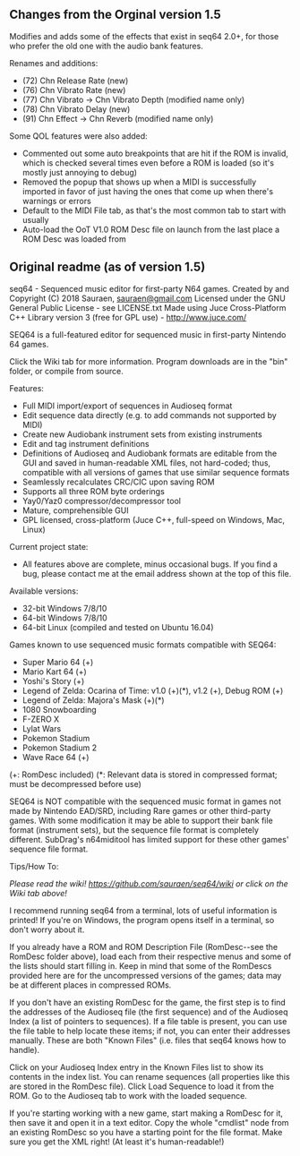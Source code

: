 ## Changes from the Orginal version 1.5
Modifies and adds some of the effects that exist in seq64 2.0+, for those who prefer the old one with the audio bank features.

Renames and additions:
- (72) Chn Release Rate (new)
- (76) Chn Vibrato Rate (new)
- (77) Chn Vibrato -> Chn Vibrato Depth (modified name only)
- (78) Chn Vibrato Delay (new)
- (91) Chn Effect -> Chn Reverb (modified name only)

Some QOL features were also added:
- Commented out some auto breakpoints that are hit if the ROM is invalid, which is checked several times even before a ROM is loaded (so it's mostly just annoying to debug)
- Removed the popup that shows up when a MIDI is successfully imported in favor of just having the ones that come up when there's warnings or errors
- Default to the MIDI File tab, as that's the most common tab to start with usually
- Auto-load the OoT V1.0 ROM Desc file on launch from the last place a ROM Desc was loaded from

## Original readme (as of version 1.5)
seq64 - Sequenced music editor for first-party N64 games.
Created by and Copyright (C) 2018 Sauraen, sauraen@gmail.com
Licensed under the GNU General Public License - see LICENSE.txt
Made using Juce Cross-Platform C++ Library version 3 (free for GPL use) - http://www.juce.com/

SEQ64 is a full-featured editor for sequenced music in first-party Nintendo 64 games.

Click the Wiki tab for more information. Program downloads are in the "bin" folder, or compile from source.

Features:

- Full MIDI import/export of sequences in Audioseq format
- Edit sequence data directly (e.g. to add commands not supported by MIDI)
- Create new Audiobank instrument sets from existing instruments
- Edit and tag instrument definitions
- Definitions of Audioseq and Audiobank formats are editable from the GUI and
  saved in human-readable XML files, not hard-coded; thus, compatible with all
  versions of games that use similar sequence formats
- Seamlessly recalculates CRC/CIC upon saving ROM
- Supports all three ROM byte orderings
- Yay0/Yaz0 compressor/decompressor tool
- Mature, comprehensible GUI
- GPL licensed, cross-platform (Juce C++, full-speed on Windows, Mac, Linux) 

Current project state:

- All features above are complete, minus occasional bugs. If you find a bug, 
  please contact me at the email address shown at the top of this file.

Available versions:

- 32-bit Windows 7/8/10
- 64-bit Windows 7/8/10
- 64-bit Linux (compiled and tested on Ubuntu 16.04) 

Games known to use sequenced music formats compatible with SEQ64:

- Super Mario 64 (+)
- Mario Kart 64 (+)
- Yoshi's Story (+)
- Legend of Zelda: Ocarina of Time: v1.0 (+)(*), v1.2 (+), Debug ROM (+)
- Legend of Zelda: Majora's Mask (+)(*)
- 1080 Snowboarding
- F-ZERO X
- Lylat Wars
- Pokemon Stadium
- Pokemon Stadium 2
- Wave Race 64 (+)

(+: RomDesc included) (*: Relevant data is stored in compressed format; must be decompressed before use) 

SEQ64 is NOT compatible with the sequenced music format in games not made by
Nintendo EAD/SRD, including Rare games or other third-party games. With some
modification it may be able to support their bank file format (instrument sets),
but the sequence file format is completely different. SubDrag's n64miditool has
limited support for these other games' sequence file format.


Tips/How To:

*Please read the wiki! https://github.com/sauraen/seq64/wiki or click on the
Wiki tab above!*

I recommend running seq64 from a terminal, lots of useful information is 
printed! If you're on Windows, the program opens itself in a terminal, so don't
worry about it.

If you already have a ROM and ROM Description File (RomDesc--see the RomDesc 
folder above), load each from their respective menus and some of the lists should
start filling in. Keep in mind that some of the RomDescs provided here are for
the uncompressed versions of the games; data may be at different places in 
compressed ROMs.

If you don't have an existing RomDesc for the game, the first step is to find 
the addresses of the Audioseq file (the first sequence) and of the Audioseq 
Index (a list of pointers to sequences). If a file table is present, you can 
use the file table to help locate these items; if not, you can enter their 
addresses manually. These are both "Known Files" (i.e. files that seq64 knows 
how to handle).

Click on your Audioseq Index entry in the Known Files list to show its contents 
in the index list. You can rename sequences (all properties like this are stored
in the RomDesc file). Click Load Sequence to load it from the ROM. Go to the 
Audioseq tab to work with the loaded sequence.

If you're starting working with a new game, start making a RomDesc for it, then
save it and open it in a text editor. Copy the whole "cmdlist" node from an
existing RomDesc so you have a starting point for the file format. Make sure you
get the XML right! (At least it's human-readable!)
